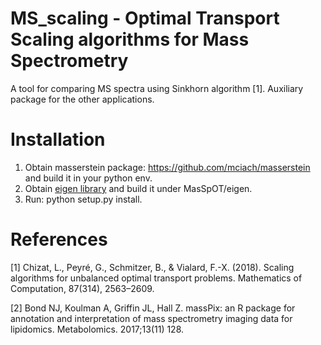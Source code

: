 MS_scaling - Optimal Transport Scaling algorithms for Mass Spectrometry
=======================================================================

A tool for comparing MS spectra using Sinkhorn algorithm [1]. Auxiliary package for the other applications.

# Installation

1. Obtain masserstein package: https://github.com/mciach/masserstein and build it in your python
 env.
2. Obtain [eigen library](eigen.tuxfamily.org) and build it under MasSpOT/eigen.
3. Run: python setup.py install.

# References
[1] Chizat, L., Peyré, G., Schmitzer, B., & Vialard, F.-X. (2018). Scaling algorithms for unbalanced optimal transport problems. Mathematics of Computation, 87(314), 2563–2609.

[2] Bond NJ, Koulman A, Griffin JL, Hall Z. massPix: an R package for annotation and interpretation of mass spectrometry imaging data for lipidomics. Metabolomics. 2017;13(11) 128.
